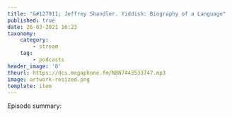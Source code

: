 ```yaml
---
title: "&#127911; Jeffrey Shandler. Yiddish: Biography of a Language"
published: true
date: 26-03-2021 16:23
taxonomy:
    category:
        - stream
    tag:
        - podcasts
header_image: '0'
theurl: https://dcs.megaphone.fm/NBN7443533747.mp3
image: artwork-resized.png
template: item
--- 
```

Episode summary: 

